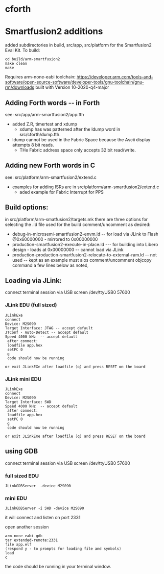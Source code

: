 cforth
======

# Smartfusion2 additions

added subdirectories in build, src/app, src/platform for the Smartfusion2  Eval Kit.
To build:
```
cd build/arm-smartfusion2
make clean
make
```


Requires arm-none-eabi toolchain:
https://developer.arm.com/tools-and-software/open-source-software/developer-tools/gnu-toolchain/gnu-rm/downloads
built with Version 10-2020-q4-major

## Adding Forth words -- in Forth 
see: src/app/arm-smartfusion2/app.fth
* added Z.R, timertest and xdump
  * xdump has was patterned after the ldump word in  src/cforth/dump.fth.
* ldump cannot be used in the Fabric Space because the Ascii display attempts 8 bit reads.
  * THe Fabric address space only accepts 32 bit read/write.

## Adding new Forth words in C 
see: src/platform/arm-smartfusion2/extend.c

* examples for adding ISRs are in src/platform/arm-smartfusion2/extend.c
  * aded example for Fabric Interrupt for PPS

## Build options:
in src/platform/arm-smatfusion2/targets.mk there are three options for selecting the .ld file used for the build
comment/uncomment as desired:
* debug-in-microsemi-smartfusion2-envm.ld -- for load via JLink to Flash @0x60000000 - mirrored to 0x00000000
* production-smartfusion2-execute-in-place.ld  --- for building into Libero design - loads at 0x00000000  -- cannot load via JLink
* production-production-smartfusion2-relocate-to-external-ram.ld --  not used -- kept as an example must alos comment/uncomment objcopy command a few lines below as noted,

## Loading via JLink:
connect terminal session via USB
screen /dev/ttyUSB0 57600

### JLink EDU (full sized)
```
JLinkExe
connect
Device: M2S090
Target Interface: JTAG -- accept default
JTConf - Auto-Detect -- accept default
Speed 4000 kHz  -- accept default
 after connect:
 loadfile app.hex
 setPC 0
 g
 code should now be running

or exit JLinkEXe after loadfile (q) and press RESET on the board
```

### JLink mini EDU
```
JLinkExe
connect
Device: M2S090
Target Interface: SWD 
Speed 4000 kHz  -- accept default
 after connect:
 loadfile app.hex
 setPC 0
 g
 code should now be running

or exit JLinkEXe after loadfile (q) and press RESET on the board
``` 

## using GDB

connect terminal session via USB
screen /dev/ttyUSB0 57600

### full sized EDU
```
JLinkGDBServer  -device M2S090
```
### mini EDU
```
JLinkGDBServer -i SWD -device M2S090
```
it will connect and listen on port 2331

open another session
```
arm-none-eabi-gdb
tar extended-remote:2331
file app.elf
(respond y - to prompts for loading file and symbols)
load
c
```

the code should be running in your terminal window.
